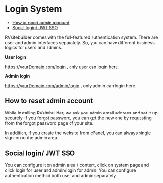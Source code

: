 # Login System

-   [How to reset admin account](#how-to-reset-admin-account)
-   [Social login/ JWT SSO](#social-login-jwt-sso)

RVsitebuilder comes with the full-featured authentication system. There are user and admin interfaces separately. So, you can have different business logics for users and admins.

**User login**

https://yourDomain.com/login , only user can login here.

**Admin login**

https://yourDomain.com/admin/login , only admin can login here.

## How to reset admin account

While installing RVsitebuilder, we ask you admin email address and set it up securely. If you forgot password, you can get the new one by requesting from the forgot password page of your site.

In addition, if you create the website from cPanel, you can always single sign-on to the admin area.

## Social login/ JWT SSO

You can configure it on admin area / content, click on system page and click login for user and admin/login for admin. You can configure authentication method both user and admin separately.
